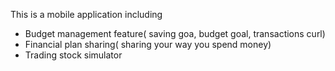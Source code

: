 This is a mobile application including 
+ Budget management feature( saving goa, budget goal, transactions curl)
+ Financial plan sharing( sharing your way you spend money)
+ Trading stock simulator
